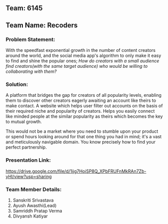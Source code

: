 ## Team: 6145
## Team Name: Recoders


### Problem Statement:
With the speedfast exponential growth in the number of content creators around the world, and the social media app's algorithm to only make it easy to find and shine the popular ones;
*How do creators with a small audience find creators(with the same target audience) who would be willing to collaborating with them?*

### Solution: 
A platform that bridges the gap for creators of all popularity levels, enabling them to discover other creators eagerly awaiting an account like theirs to make contact. 
A website which helps user filter out accounts on the basis of their required niche and popularity of creators. Helps you easily connect like minded people at the similar popularity as theirs which becomes the key to mutual growth.

This would not be a market where you need to stumble upon your product or spend hours looking around for that one thing you had in mind; it's a vast and meticulously navigable domain. You know precisely how to find your perfect partnership.


### Presentation Link:
https://drive.google.com/file/d/1ijg7HoiSP8Q_XPbFRUFnMkRAn7Zb-yHl/view?usp=sharing 





### Team Member Details:
1. Sanskriti Srivastava 
2. Ayush Awasthi(Lead)
3. Samriddh Pratap Verma
4. Divyansh Katiyar 

 
